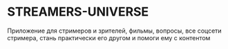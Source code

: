 # STREAMERS-UNIVERSE
Приложение для стримеров и зрителей, фильмы, вопросы, все соцсети стримера, стань практически его другом и помоги ему с контентом
